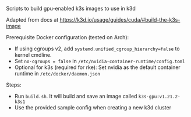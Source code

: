 Scripts to build gpu-enabled k3s images to use in k3d

Adapted from docs at https://k3d.io/usage/guides/cuda/#build-the-k3s-image

Prerequisite Docker configuration (tested on Arch):

- If using cgroups v2, add `systemd.unified_cgroup_hierarchy=false` to kernel cmdline.
- Set `no-cgroups = false` in `/etc/nvidia-container-runtime/config.toml`
- Optional for k3s (required for rke): Set nvidia as the default container runtime in `/etc/docker/daemon.json`

Steps:
- Run `build.sh`. It will build and save an image called `k3s-gpu:v1.21.2-k3s1`
- Use the provided sample config when creating a new k3d cluster 
